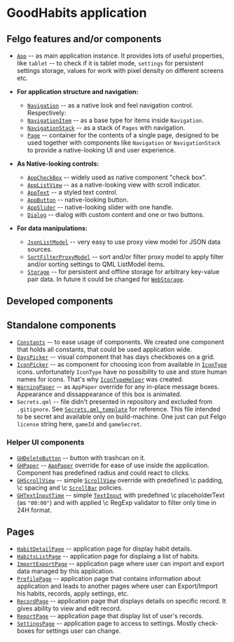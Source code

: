 # GoodHabits application

## Felgo features and/or components

* [`App`](https://felgo.com/doc/felgo-app/) -- as main application instance. It provides lots of useful properties, like `tablet` -- to check if it is tablet mode, `settings` for persistent settings storage, values for work with pixel density on different screens etc.
* **For application structure and navigation:**
  * [`Navigation`](https://felgo.com/doc/felgo-navigation/) -- as a native look and feel navigation control. Respectively:
  * [`NavigationItem`](https://felgo.com/doc/felgo-navigationitem/) -- as a base type for items inside `Navigation`.
  * [`NavigationStack`](https://felgo.com/doc/felgo-navigationstack/) -- as a stack of `Pages` with navigation.
  * [`Page`](https://felgo.com/doc/felgo-page/) -- container for the contents of a single page, designed to be used together with components like `Navigation` or `NavigationStack` to provide a native-looking UI and user experience.
* **As Native-looking controls:**
  * [`AppCheckBox`](https://felgo.com/doc/felgo-appcheckbox/) -- widely used as native component "check box".
  * [`AppListView`](https://felgo.com/doc/felgo-applistview/) -- as a native-looking view with scroll indicator.
  * [`AppText`](https://felgo.com/doc/felgo-apptext/) -- a styled text control.
  * [`AppButton`](https://felgo.com/doc/felgo-appbutton/) -- native-looking button.
  * [`AppSlider`](https://felgo.com/doc/felgo-appslider/) -- native-looking slider with one handle.
  * [`Dialog`](https://felgo.com/doc/felgo-dialog/) -- dialog with custom content and one or two buttons.
  
  
* **For data manipulations:**
  * [`JsonListModel`](https://felgo.com/doc/felgo-jsonlistmodel/) -- very easy to use proxy view model for JSON data sources.
  * [`SortFilterProxyModel`](https://felgo.com/doc/felgo-sortfilterproxymodel/) -- sort and/or filter proxy model to apply filter and/or sorting settings to QML ListModel items.
  * [`Storage`](https://felgo.com/doc/felgo-storage/) -- for persistent and offline storage for arbitrary key-value pair data. In future it could be changed for [`WebStorage`](https://felgo.com/doc/felgo-webstorage/).

## Developed components

## Standalone components
* [`Constants`](https://troyane.github.io/GoodHabits/doxy/classConstants.html) -- to ease usage of components. We created one component that holds all constants, that could be used application wide.
* [`DaysPicker`](https://troyane.github.io/GoodHabits/doxy/classDaysPicker.html) -- visual component that has days checkboxes on a grid.
* [`IconPicker`](https://troyane.github.io/GoodHabits/doxy/classIconPicker.html) -- as component for choosing icon from available in [`IconType`](https://felgo.com/doc/felgo-icontype/) icons. unfortunately `IconType` have no possibility to use and store human names for icons. That's why [`IconTypeHelper`](https://troyane.github.io/GoodHabits/doxy/classIconTypeHelper.html) was created. 
* [`WarningPaper`](https://troyane.github.io/GoodHabits/doxy/classWarningPaper.html) -- as `AppPaper` override for any in-place message boxes. Appearance and dissappearance of this box is animated. 
* `Secrets.qml` -- file didn't presented in repository and excluded from `.gitignore`. See [`Secrets.qml_template`](https://github.com/troyane/GoodHabits/blob/master/GoodHabitsApp/qml/secrets/Secrets.qml_template) for reference. This file intended to be secret and available only on build-machine. One just can put Felgo `license` string here, `gameId` and `gameSecret`.

### Helper UI components
* [`GHDeleteButton`](https://troyane.github.io/GoodHabits/doxy/classGHDeleteButton.html) -- button with trashcan on it.
* [`GHPaper`](https://troyane.github.io/GoodHabits/doxy/classGHPaper.html) -- [`AppPaper`](https://felgo.com/doc/felgo-apppaper/) override for ease of use inside the application. Component has predefined radius and could react to clicks.
* [`GHScrollView`](https://troyane.github.io/GoodHabits/doxy/classGHScrollView.html) -- simple [`ScrollView`](https://felgo.com/doc/qt/qml-qtquick-controls-scrollview/) override with predefined \c padding, \c spacing and \c [`ScrollBar`](https://felgo.com/doc/qt/qml-qtquick-controls2-scrollbar/) policies. 
* [`GHTextInputTime`](https://troyane.github.io/GoodHabits/doxy/classGHTextInputTime.html) -- simple [`TextInput`](https://felgo.com/doc/qt/qml-qtquick-textinput/) with predefined \c placeholderText (as `"00:00"`) and with applied \c RegExp validator to filter only time in 24H format.

## Pages
 
* [`HabitDetailPage`](https://troyane.github.io/GoodHabits/doxy/classHabitDetailPage.html) -- application page for display habit details.
* [`HabitsListPage`](https://troyane.github.io/GoodHabits/doxy/classHabitsListPage.html) -- application page for displaing a list of habits.
* [`ImportExportPage`](https://troyane.github.io/GoodHabits/doxy/classImportExportPage.html) -- application page where user can import and export data managed by this application.
* [`ProfilePage`](https://troyane.github.io/GoodHabits/doxy/classProfilePage.html) -- application page that contains information about application and leads to another pages where user can Export/Import his habits, records, apply settings, etc.
* [`RecordPage`](https://troyane.github.io/GoodHabits/doxy/classRecordPage.html) -- application page that displays details on specific record. It gives ability to view and edit record.
* [`ReportPage`](https://troyane.github.io/GoodHabits/doxy/classReportPage.html) -- application page that display list of user's records.
* [`SettingsPage`](https://troyane.github.io/GoodHabits/doxy/classSettingsPage.html) -- application page to access to settings. Mostly check-boxes for settings user can change.
